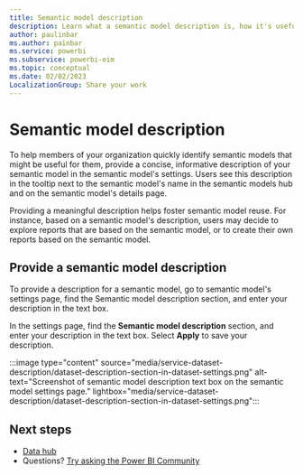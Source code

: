 ```yaml
---
title: Semantic model description
description: Learn what a semantic model description is, how it's useful, and how to provide it. Users see semantic model descriptions in the semantic model details page, information tooltips, and other places throughout the Power BI user interface.
author: paulinbar
ms.author: painbar
ms.service: powerbi
ms.subservice: powerbi-eim
ms.topic: conceptual
ms.date: 02/02/2023
LocalizationGroup: Share your work
---
```

# Semantic model description

To help members of your organization quickly identify semantic models that might be useful for them, provide a concise, informative description of your semantic model in the semantic model's settings. Users see this description in the tooltip next to the semantic model's name in the semantic models hub and on the semantic model's details page.

Providing a meaningful description helps foster semantic model reuse. For instance, based on a semantic model's description, users may decide to explore reports that are based on the semantic model, or to create their own reports based on the semantic model.

## Provide a semantic model description

To provide a description for a semantic model, go to semantic model's settings page, find the Semantic model description section, and enter your description in the text box.

In the settings page, find the **Semantic model description** section, and enter your description in the text box. Select **Apply** to save your description.

:::image type="content" source="media/service-dataset-description/dataset-description-section-in-dataset-settings.png" alt-text="Screenshot of semantic model description text box on the semantic model settings page." lightbox="media/service-dataset-description/dataset-description-section-in-dataset-settings.png":::

## Next steps

* [Data hub](service-data-hub.md)
* Questions? [Try asking the Power BI Community](https://community.powerbi.com/)
